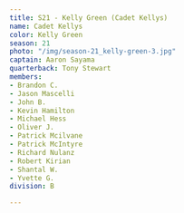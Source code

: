 ```yaml
---
title: S21 - Kelly Green (Cadet Kellys)
name: Cadet Kellys
color: Kelly Green
season: 21
photo: "/img/season-21_kelly-green-3.jpg"
captain: Aaron Sayama
quarterback: Tony Stewart
members:
- Brandon C.
- Jason Mascelli
- John B.
- Kevin Hamilton
- Michael Hess
- Oliver J.
- Patrick Mcilvane
- Patrick McIntyre
- Richard Nulanz
- Robert Kirian
- Shantal W.
- Yvette G.
division: B

---
```

